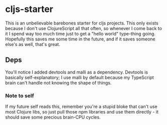 # cljs-starter

This is an unbelievable barebones starter for cljs projects.
This only exists because I don't use ClojureScript all that often, so whenever I come back to it I spend way too much time just to get a "hello world" type-thing going.
Hopefully this saves me some time in the future, and if it saves someone else's as well, that's great.

## Deps

You'll notice I added devtools and malli as a dependency. Devtools is basically self-explanatory; I use malli by default because my TypeScript brain can't handle not knowing the shape of things.

### Note to self
If my future self reads this, remember you're a stupid bloke that can't use most Clojure libs, so just pull those npm libraries and use them directly - it should save some precious brain-CPU cycles.
